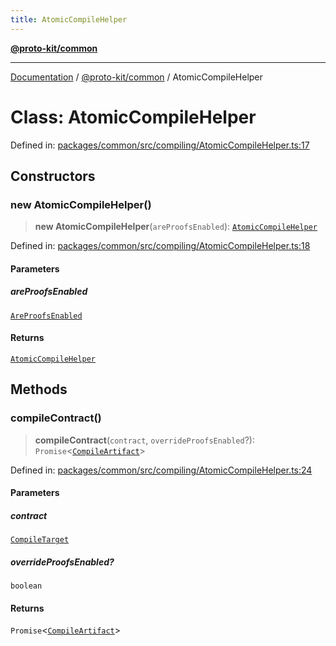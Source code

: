 ```yaml
---
title: AtomicCompileHelper
---
```


[**@proto-kit/common**](../README.md)

***

[Documentation](../../../README.md) / [@proto-kit/common](../README.md) / AtomicCompileHelper

# Class: AtomicCompileHelper

Defined in: [packages/common/src/compiling/AtomicCompileHelper.ts:17](https://github.com/proto-kit/framework/blob/4d6b3b6da51b3edee0fbf25ce72c1f59ec61e891/packages/common/src/compiling/AtomicCompileHelper.ts#L17)

## Constructors

### new AtomicCompileHelper()

> **new AtomicCompileHelper**(`areProofsEnabled`): [`AtomicCompileHelper`](AtomicCompileHelper.md)

Defined in: [packages/common/src/compiling/AtomicCompileHelper.ts:18](https://github.com/proto-kit/framework/blob/4d6b3b6da51b3edee0fbf25ce72c1f59ec61e891/packages/common/src/compiling/AtomicCompileHelper.ts#L18)

#### Parameters

##### areProofsEnabled

[`AreProofsEnabled`](../interfaces/AreProofsEnabled.md)

#### Returns

[`AtomicCompileHelper`](AtomicCompileHelper.md)

## Methods

### compileContract()

> **compileContract**(`contract`, `overrideProofsEnabled`?): `Promise`\<[`CompileArtifact`](../interfaces/CompileArtifact.md)\>

Defined in: [packages/common/src/compiling/AtomicCompileHelper.ts:24](https://github.com/proto-kit/framework/blob/4d6b3b6da51b3edee0fbf25ce72c1f59ec61e891/packages/common/src/compiling/AtomicCompileHelper.ts#L24)

#### Parameters

##### contract

[`CompileTarget`](../type-aliases/CompileTarget.md)

##### overrideProofsEnabled?

`boolean`

#### Returns

`Promise`\<[`CompileArtifact`](../interfaces/CompileArtifact.md)\>
